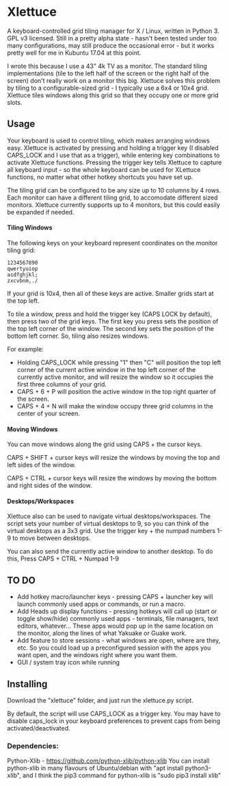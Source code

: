 # Xlettuce
A keyboard-controlled grid tiling manager for X / Linux, written in Python 3.  GPL v3 licensed.  Still in a pretty alpha state - hasn't been tested under too many configurations, may still produce the occasional error - but it works pretty well for me in Kubuntu 17.04 at this point.

I wrote this because I use a 43" 4k TV as a monitor.  The standard tiling implementations (tile to the left half of the screen or the right half of the screen) don't really work on a monitor this big.  Xlettuce solves this problem by tiling to a configurable-sized grid - I typically use a 6x4 or 10x4 grid.  Xlettuce tiles windows along this grid so that they occupy one or more grid slots.

## Usage

Your keyboard is used to control tiling, which makes arranging windows easy.   Xlettuce is activated by pressing and holding a trigger key (I disabled CAPS_LOCK and I use that as a trigger), while entering key combinations to activate Xlettuce functions.  Pressing the trigger key tells Xlettuce to capture all keyboard input - so the whole keyboard can be used for XLettuce functions, no matter what other hotkey shortcuts you have set up.

The tiling grid can be configured to be any size up to 10 columns by 4 rows.  Each monitor can have a different tiling grid, to accomodate different sized monitors.  Xlettuce currently supports up to 4 monitors, but this could easily be expanded if needed.

#### Tiling Windows

The following keys on your keyboard represent coordinates on the monitor tiling grid:

```
1234567890
qwertyuiop
asdfghjkl;
zxcvbnm,./
```

If your grid is 10x4, then all of these keys are active.  Smaller grids start at the top left.

To tile a window, press and hold the trigger key (CAPS LOCK by default), then press two of the grid keys.  The first key you press sets the position of the top left corner of the window.  The second key sets the position of the bottom left corner.  So, tiling also resizes windows.

For example:

- Holding CAPS_LOCK while pressing "1" then "C" will position the top left corner of the current active window in the top left corner of the currently active monitor, and will resize the window so it occupies the first three columns of your grid.
- CAPS + 6 + P will position the active window in the top right quarter of the screen.
- CAPS + 4 + N will make the window occupy three grid columns in the center of your screen.



#### Moving Windows

You can move windows along the grid using CAPS + the cursor keys.

CAPS + SHIFT + cursor keys will resize the windows by moving the top and left sides of the window.

CAPS + CTRL + cursor keys will resize the windows by moving the bottom and right sides of the window.



#### Desktops/Workspaces

Xlettuce also can be used to navigate virtual desktops/workspaces.  The script sets your number of virtual desktops to 9, so you can think of the virtual desktops as a 3x3 grid.  Use the trigger key + the numpad numbers 1-9 to move between desktops.

You can also send the currently active window to another desktop.  To do this, Press CAPS + CTRL + Numpad 1-9		



## TO DO

- Add hotkey macro/launcher keys - pressing CAPS + launcher key will launch commonly used apps or commands, or run a macro.
- Add  Heads up display functions - pressing hotkeys will call up (start or toggle show/hide) commonly used apps - terminals, file managers, text editors, whatever...  These apps would pop up in the same location on the monitor, along the lines of what Yakuake or Guake work.
- Add feature to store sessions - what windows are open, where are they, etc.  So you could load up a preconfigured session with the apps you want open, and the windows right where you want them.
- GUI / system tray icon while running



## Installing
Download the "xlettuce" folder, and just run the xlettuce.py script.

By default, the script will use CAPS_LOCK as a trigger key.  You may have to disable caps_lock in your keyboard preferences to prevent caps from being activated/deactivated.

### Dependencies:
Python-Xlib - https://github.com/python-xlib/python-xlib
You can install python-xlib in many flavours of Ubuntu/debian with "apt install python3-xlib", and I think the pip3 command for python-xlib is "sudo pip3 install xlib"





